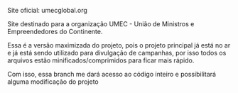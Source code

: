 Site oficial: umecglobal.org

Site destinado para a organização UMEC - União de Ministros e Empreendedores do Continente.

Essa é a versão maximizada do projeto, pois o projeto principal já está no ar e já está sendo utilizado para divulgação de campanhas, por isso todos os arquivos estão minificados/comprimidos para ficar mais rápido. 

Com isso, essa branch me dará acesso ao código inteiro e possibilitará alguma modificação do projeto